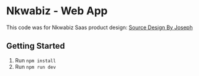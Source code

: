 # Nkwabiz - Web App

This code was for Nkwabiz Saas product design: [Source Design By Joseph](https://github.com/timex19)

## Getting Started

1. Run `npm install`
2. Run `npm run dev`
